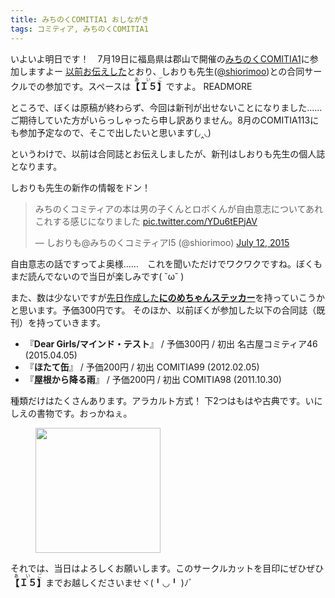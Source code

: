 ```yaml
---
title: みちのくCOMITIA1 おしながき
tags: コミティア, みちのくCOMITIA1
---
```


いよいよ明日です！　7月19日に福島県は郡山で開催の[みちのくCOMITIA1](http://www.adv-kikaku.com/comitia)に参加しますよー
[以前お伝えした](/blog/michinoku-comitia1-announcement)とおり、しおりも先生([@shiorimoo](https://twitter.com/shiorimoo))との合同サークルでの参加です。スペースは<ruby>**【Ｉ５】**<rp>(</rp><rt>あいご</rt><rp>)</rp></ruby>ですよ。
READMORE

ところで、ぼくは原稿が終わらず、今回は新刊が出せないことになりました……　ご期待していた方がいらっしゃったら申し訳ありません。8月のCOMITIA113にも参加予定なので、そこで出したいと思います(◞‸◟)

というわけで、以前は合同誌とお伝えしましたが、新刊はしおりも先生の個人誌となります。

しおりも先生の新作の情報をドン！

<blockquote class="twitter-tweet" lang="en"><p lang="ja" dir="ltr">みちのくコミティアの本は男の子くんとロボくんが自由意志についてあれこれする感じになりました <a href="http://t.co/YDu6tEPjAV">pic.twitter.com/YDu6tEPjAV</a></p>&mdash; しおりも@みちのくコミティアI5 (@shiorimoo) <a href="https://twitter.com/shiorimoo/status/620236063949230080">July 12, 2015</a></blockquote>
<script async src="//platform.twitter.com/widgets.js" charset="utf-8"></script>

自由意志の話ですってよ奥様……　これを聞いただけでワクワクですね。ぼくもまだ読んでないので当日が楽しみです( ˘ω˘ )

また、数は少ないですが[先日作成した**にのめちゃんステッカー**](/blog/making-of-ninome-chan-sticker)を持っていこうかと思います。予価300円です。
そのほか、以前ぼくが参加した以下の合同誌（既刊）を持っていきます。

* 『**Dear Girls/マインド・テスト**』 / 予価300円 / 初出 名古屋コミティア46 (2015.04.05)
* 『**ほたて缶**』 / 予価200円 / 初出 COMITIA99 (2012.02.05)
* 『**屋根から降る雨**』 / 予価200円 / 初出 COMITIA98 (2011.10.30)

種類だけはたくさんあります。アラカルト方式！
下2つはもはや古典です。いにしえの書物です。おっかねぇ。

<figure>
  <img src="/assets/img/michinoku_comitia1cc.png" height="200px">
</figure>

それでは、当日はよろしくお願いします。このサークルカットを目印にぜひぜひ<ruby>**【Ｉ５】**<rp>(</rp><rt>あいご</rt><rp>)</rp></ruby>までお越しくださいませヾ(╹◡╹ )ﾉﾞ

